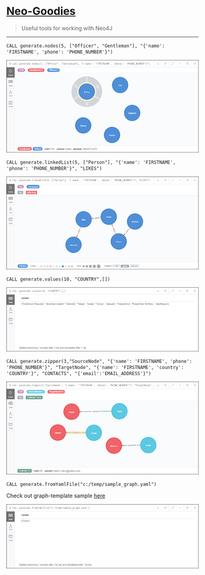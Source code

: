 # <u>Neo-Goodies</u>

> Useful tools for working with Neo4J
---
```
CALL generate.nodes(5, ["Officer", "Gentleman"], "{'name': 'FIRSTNAME', 'phone': 'PHONE_NUMBER'}")
```
![alt text](images/generate_nodes_plugin_call.png "generate.nodes function")
```
CALL generate.linkedList(5, ["Person"], "{'name': 'FIRSTNAME', 'phone': 'PHONE_NUMBER'}", "LIKES")
```
![alt text](images/generate_linkedlist_plugin_call.png "generate.linkedList function")
```
CALL generate.values(10, "COUNTRY",[])
```
![alt text](images/generate_values_plugin_call.png "generate.values function")
```
CALL generate.zipper(3,"SourceNode", "{'name': 'FIRSTNAME', 'phone': 'PHONE_NUMBER'}", "TargetNode", "{'name': 'FIRSTNAME', 'country': 'COUNTRY'}", "CONTACTS", "{'email':'EMAIL_ADDRESS'}")
```
![alt text](images/generate_zip_plugin_call.png "generate.zipper function")
```
CALL generate.fromYamlFile("c:/temp/sample_graph.yaml")
```
Check out graph-template sample [here](graph_samples/sample_graph.yaml)  

![alt text](images/generate_yaml_plugin_call.png "generate.fromYamlFile function")